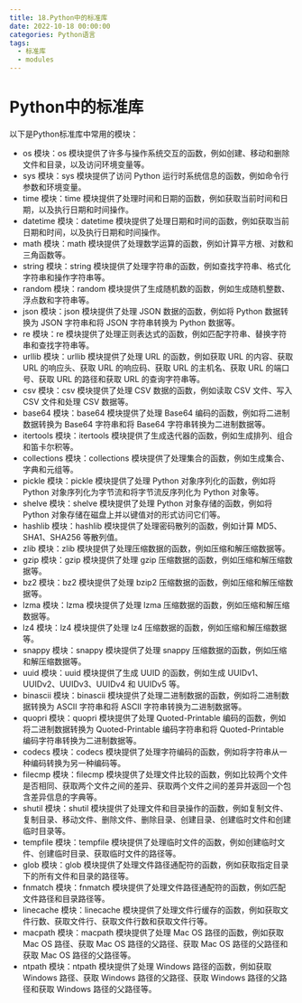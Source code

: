 ```yaml
---
title: 18.Python中的标准库
date: 2022-10-18 00:00:00
categories: Python语言
tags:
  - 标准库
  - modules
---
```


# Python中的标准库

以下是Python标准库中常用的模块：

* os 模块：os 模块提供了许多与操作系统交互的函数，例如创建、移动和删除文件和目录，以及访问环境变量等。
* sys 模块：sys 模块提供了访问 Python 运行时系统信息的函数，例如命令行参数和环境变量。
* time 模块：time 模块提供了处理时间和日期的函数，例如获取当前时间和日期，以及执行日期和时间操作。
* datetime 模块：datetime 模块提供了处理日期和时间的函数，例如获取当前日期和时间，以及执行日期和时间操作。
* math 模块：math 模块提供了处理数学运算的函数，例如计算平方根、对数和三角函数等。
* string 模块：string 模块提供了处理字符串的函数，例如查找字符串、格式化字符串和操作字符串等。
* random 模块：random 模块提供了生成随机数的函数，例如生成随机整数、浮点数和字符串等。
* json 模块：json 模块提供了处理 JSON 数据的函数，例如将 Python 数据转换为 JSON 字符串和将 JSON 字符串转换为 Python 数据等。
* re 模块：re 模块提供了处理正则表达式的函数，例如匹配字符串、替换字符串和查找字符串等。
* urllib 模块：urllib 模块提供了处理 URL 的函数，例如获取 URL 的内容、获取 URL 的响应头、获取 URL 的响应码、获取 URL 的主机名、获取 URL 的端口号、获取 URL 的路径和获取 URL 的查询字符串等。
* csv 模块：csv 模块提供了处理 CSV 数据的函数，例如读取 CSV 文件、写入 CSV 文件和处理 CSV 数据等。
* base64 模块：base64 模块提供了处理 Base64 编码的函数，例如将二进制数据转换为 Base64 字符串和将 Base64 字符串转换为二进制数据等。
* itertools 模块：itertools 模块提供了生成迭代器的函数，例如生成排列、组合和笛卡尔积等。
* collections 模块：collections 模块提供了处理集合的函数，例如生成集合、字典和元组等。
* pickle 模块：pickle 模块提供了处理 Python 对象序列化的函数，例如将 Python 对象序列化为字节流和将字节流反序列化为 Python 对象等。
* shelve 模块：shelve 模块提供了处理 Python 对象存储的函数，例如将 Python 对象存储在磁盘上并以键值对的形式访问它们等。
* hashlib 模块：hashlib 模块提供了处理密码散列的函数，例如计算 MD5、SHA1、SHA256 等散列值。
* zlib 模块：zlib 模块提供了处理压缩数据的函数，例如压缩和解压缩数据等。
* gzip 模块：gzip 模块提供了处理 gzip 压缩数据的函数，例如压缩和解压缩数据等。
* bz2 模块：bz2 模块提供了处理 bzip2 压缩数据的函数，例如压缩和解压缩数据等。
* lzma 模块：lzma 模块提供了处理 lzma 压缩数据的函数，例如压缩和解压缩数据等。
* lz4 模块：lz4 模块提供了处理 lz4 压缩数据的函数，例如压缩和解压缩数据等。
* snappy 模块：snappy 模块提供了处理 snappy 压缩数据的函数，例如压缩和解压缩数据等。
* uuid 模块：uuid 模块提供了生成 UUID 的函数，例如生成 UUIDv1、UUIDv2、UUIDv3、UUIDv4 和 UUIDv5 等。
* binascii 模块：binascii 模块提供了处理二进制数据的函数，例如将二进制数据转换为 ASCII 字符串和将 ASCII 字符串转换为二进制数据等。
* quopri 模块：quopri 模块提供了处理 Quoted-Printable 编码的函数，例如将二进制数据转换为 Quoted-Printable 编码字符串和将 Quoted-Printable 编码字符串转换为二进制数据等。
* codecs 模块：codecs 模块提供了处理字符编码的函数，例如将字符串从一种编码转换为另一种编码等。
* filecmp 模块：filecmp 模块提供了处理文件比较的函数，例如比较两个文件是否相同、获取两个文件之间的差异、获取两个文件之间的差异并返回一个包含差异信息的字典等。
* shutil 模块：shutil 模块提供了处理文件和目录操作的函数，例如复制文件、复制目录、移动文件、删除文件、删除目录、创建目录、创建临时文件和创建临时目录等。
* tempfile 模块：tempfile 模块提供了处理临时文件的函数，例如创建临时文件、创建临时目录、获取临时文件的路径等。
* glob 模块：glob 模块提供了处理文件路径通配符的函数，例如获取指定目录下的所有文件和目录的路径等。
* fnmatch 模块：fnmatch 模块提供了处理文件路径通配符的函数，例如匹配文件路径和目录路径等。
* linecache 模块：linecache 模块提供了处理文件行缓存的函数，例如获取文件行数、获取文件行、获取文件行数和获取文件行等。
* macpath 模块：macpath 模块提供了处理 Mac OS 路径的函数，例如获取 Mac OS 路径、获取 Mac OS 路径的父路径、获取 Mac OS 路径的父路径和获取 Mac OS 路径的父路径等。
* ntpath 模块：ntpath 模块提供了处理 Windows 路径的函数，例如获取 Windows 路径、获取 Windows 路径的父路径、获取 Windows 路径的父路径和获取 Windows 路径的父路径等。
